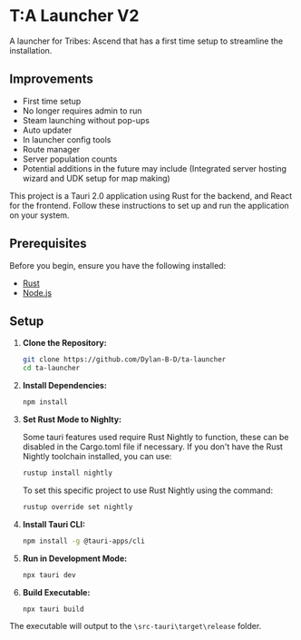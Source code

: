 # T:A Launcher V2

A launcher for Tribes: Ascend that has a first time setup to streamline the installation.

## Improvements

- First time setup
- No longer requires admin to run
- Steam launching without pop-ups
- Auto updater
- In launcher config tools
- Route manager
- Server population counts
- Potential additions in the future may include (Integrated server hosting wizard and UDK setup for map making)

This project is a Tauri 2.0 application using Rust for the backend, and React for the frontend.
Follow these instructions to set up and run the application on your system.

## Prerequisites

Before you begin, ensure you have the following installed:

- [Rust](https://www.rust-lang.org/tools/install)
- [Node.js](https://nodejs.org/)

## Setup

1. **Clone the Repository:**

   ```bash
   git clone https://github.com/Dylan-B-D/ta-launcher
   cd ta-launcher

   ```

2. **Install Dependencies:**

   ```bash
   npm install

   ```

3. **Set Rust Mode to Nighlty:**

   Some tauri features used require Rust Nightly to function, these can be disabled in the Cargo.toml file if necessary.
   If you don't have the Rust Nightly toolchain installed, you can use:

   ```bash
   rustup install nightly
   ```

   To set this specific project to use Rust Nightly using the command:

   ```bash
   rustup override set nightly

   ```

4. **Install Tauri CLI:**

   ```bash
   npm install -g @tauri-apps/cli

   ```

5. **Run in Development Mode:**

   ```bash
   npx tauri dev

   ```

6. **Build Executable:**
   ```bash
   npx tauri build
   ```

The executable will output to the `\src-tauri\target\release` folder.
